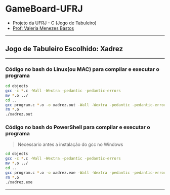 # GameBoard-UFRJ

- Projeto da UFRJ - C (Jogo de Tabuleiro)
- [Prof: Valeria Menezes Bastos](https://dcc.ufrj.br/~valeriab/)

---

## Jogo de Tabuleiro Escolhido: Xadrez

---

### Código no bash do Linux(ou MAC) para compilar e executar o programa

```bash
cd objects
gcc -c *.c -Wall -Wextra -pedantic -pedantic-errors
mv *.o ../
cd ..
gcc program.c *.o -o xadrez.out -Wall -Wextra -pedantic -pedantic-errors
rm *.o
./xadrez.out
```

### Código no bash do PowerShell para compilar e executar o programa

> Necessario antes a instalação do gcc no Windows

```bash
cd objects
gcc -c *.c -Wall -Wextra -pedantic -pedantic-errors
mv *.o ../
cd ..
gcc program.c *.o -o xadrez.exe -Wall -Wextra -pedantic -pedantic-errors
rm *.o
./xadrez.exe
```

---
